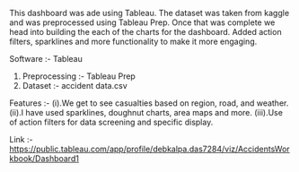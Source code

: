 This dashboard was ade using Tableau. The dataset was taken from kaggle and was preprocessed using Tableau Prep.
Once that was complete we head into building the each of the charts for the dashboard. Added action filters,
sparklines and more functionality to make it more engaging. 

Software :- Tableau
1. Preprocessing :- Tableau Prep
2. Dataset :- accident data.csv

Features :-
(i).We get to see casualties based on region, road, and weather.
(ii).I have used sparklines, doughnut charts, area maps and more.
(iii).Use of action filters for data screening and specific display.

Link :-
https://public.tableau.com/app/profile/debkalpa.das7284/viz/AccidentsWorkbook/Dashboard1
